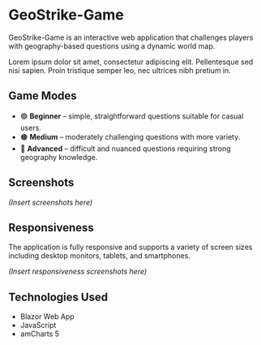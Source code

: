 # GeoStrike-Game

GeoStrike-Game is an interactive web application that challenges players with geography-based questions using a dynamic world map.

Lorem ipsum dolor sit amet, consectetur adipiscing elit. Pellentesque sed nisi sapien. Proin tristique semper leo, nec ultrices nibh pretium in.


## Game Modes

* 🟢 **Beginner** – simple, straightforward questions suitable for casual users.
* 🟠 **Medium** – moderately challenging questions with more variety.
* 🔴 **Advanced** – difficult and nuanced questions requiring strong geography knowledge.


## Screenshots

*(Insert screenshots here)*


## Responsiveness

The application is fully responsive and supports a variety of screen sizes including desktop monitors, tablets, and smartphones.

*(Insert responsiveness screenshots here)*


## Technologies Used

* Blazor Web App
* JavaScript
* amCharts 5
